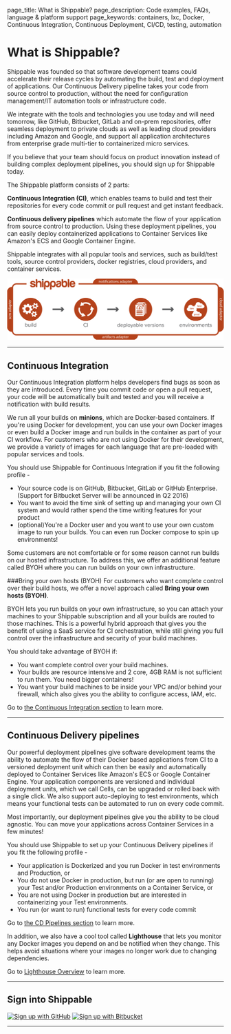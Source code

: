 page_title: What is Shippable?
page_description: Code examples, FAQs, language & platform support
page_keywords: containers, lxc, Docker, Continuous Integration, Continuous Deployment, CI/CD, testing, automation

# What is Shippable?

Shippable was founded so that software development teams could accelerate their release cycles by automating the build, test and deployment of applications. Our Continuous Delivery pipeline takes your code from source control to production, without the need for configuration management/IT automation tools or infrastructure code.

We integrate with the tools and technologies you use today and will need tomorrow, like GitHub, Bitbucket, GitLab and on-prem repositories, offer seamless deployment to private clouds as well as leading cloud providers including Amazon and Google, and support all application architectures from enterprise grade multi-tier to containerized micro services.

If you believe that your team should focus on product innovation instead of building complex deployment pipelines, you should sign up for Shippable today.

The Shippable platform consists of 2 parts:

**Continuous Integration (CI)**, which enables teams to build and test their repositories for every code commit or pull request and get instant feedback.

**Continuous delivery pipelines** which automate the flow of your application from source control to production. Using these deployment pipelines, you can easily deploy containerized applications to Container Services like Amazon's ECS and Google Container Engine.

Shippable integrates with all popular tools and services, such as build/test tools,  source control providers, docker registries, cloud providers, and container services.

<img src="./images/pipeline_basic_flow.png" alt="e2e pipeline" style="width:700px;"/>

---

## Continuous Integration
Our Continuous Integration platform helps developers find bugs as soon as they are introduced. Every time you commit code or open a pull request, your code will be automatically built and tested and you will receive a notification with build results.

We run all your builds on **minions**, which are Docker-based containers. If you're using Docker for development, you can use your own Docker images or even build a Docker image and run builds in the container as part of your CI workflow. For customers who are not using Docker for their development, we provide a variety of images for each language that are pre-loaded with popular services and tools.

You should use Shippable for Continuous Integration if you fit the following profile -

* Your source code is on GitHub, Bitbucket, GitLab or GitHub Enterprise. (Support for Bitbucket Server will be announced in Q2 2016)
* You want to avoid the time sink of setting up and managing your own CI system and would rather spend the time writing features for your product   
* (optional)You're a Docker user and you want to use your own custom image to run your builds. You can even run Docker compose to spin up environments!

Some customers are not comfortable or for some reason cannot run builds on our hosted infrastructure. To address this, we offer an additional feature called BYOH where you can run builds on your own infrastructure.

###Bring your own hosts (BYOH)
For customers who want complete control over their build hosts, we offer a novel approach called **Bring your own hosts (BYOH)**.

BYOH lets you run builds on your own infrastructure, so you can attach your machines to your Shippable subscription and all your builds are routed to those machines. This is a powerful hybrid approach that gives you the benefit of using a SaaS service for CI orchestration, while still giving you full control over the infrastructure and security of your build machines.

You should take advantage of BYOH if:  

* You want complete control over your build machines.
* Your builds are resource intensive and 2 core, 4GB RAM is not sufficient to run them. You need bigger containers!
* You want your build machines to be inside your VPC and/or behind your firewall, which also gives you the ability to configure access, IAM, etc.


Go to [the Continuous Integration section](ci_overview.md) to learn more.

---

## Continuous Delivery pipelines

Our powerful deployment pipelines give software development teams the ability to automate the flow of their Docker based applications from CI to a versioned deployment unit which can then be easily and automatically deployed to Container Services like Amazon's ECS or Google Container Engine. Your application components are versioned and individual deployment units, which we call Cells, can be upgraded or rolled back with a single click. We also support auto-deploying to test environments, which means your functional tests can be automated to run on every code commit.

Most importantly, our deployment pipelines give you the ability to be cloud agnostic. You can move your applications across Container Services in a few minutes!

You should use Shippable to set up your Continuous Delivery pipelines if you fit the following profile -

* Your application is Dockerized and you run Docker in test environments and Production, or
* You do not use Docker in production, but run (or are open to running) your Test and/or Production environments on a Container Service, or
* You are not using Docker in production but are interested in containerizing your Test environments.  
* You run (or want to run) functional tests for every code commit

Go to [the CD Pipelines section](pipelines_overview.md) to learn more.

In addition, we also have a cool tool called **Lighthouse** that lets you monitor any Docker images you depend on and be notified when they change. This helps avoid situations where your images no longer work due to changing dependencies.

Go to [Lighthouse Overview](lighthouse.md) to learn more.

---

## Sign into Shippable

<div class="signup-buttons">
  <!--HubSpot Call-to-Action Code -->
  <span class="hs-cta-wrapper" id="hs-cta-wrapper-0d3e8e0f-553f-41a4-8fed-52e1b3911b2d">
      <span class="hs-cta-node hs-cta-0d3e8e0f-553f-41a4-8fed-52e1b3911b2d" id="hs-cta-0d3e8e0f-553f-41a4-8fed-52e1b3911b2d">
          <!--[if lte IE 8]><div id="hs-cta-ie-element"></div><![endif]-->
          <a href="http://cta-redirect.hubspot.com/cta/redirect/362403/0d3e8e0f-553f-41a4-8fed-52e1b3911b2d"  target="_blank" ><img class="hs-cta-img" id="hs-cta-img-0d3e8e0f-553f-41a4-8fed-52e1b3911b2d" style="border-width:0px;" src="https://no-cache.hubspot.com/cta/default/362403/0d3e8e0f-553f-41a4-8fed-52e1b3911b2d.png"  alt="Sign up with GitHub"/></a>
      </span>
      <script charset="utf-8" src="https://js.hscta.net/cta/current.js"></script>
      <script type="text/javascript">
          hbspt.cta.load(362403, '0d3e8e0f-553f-41a4-8fed-52e1b3911b2d', {});
      </script>
  </span>
  <!-- end HubSpot Call-to-Action Code -->
  <!--HubSpot Call-to-Action Code -->
  <span class="hs-cta-wrapper" id="hs-cta-wrapper-82d2d172-48ab-4398-810c-5ca822da088a">
      <span class="hs-cta-node hs-cta-82d2d172-48ab-4398-810c-5ca822da088a" id="hs-cta-82d2d172-48ab-4398-810c-5ca822da088a">
          <!--[if lte IE 8]><div id="hs-cta-ie-element"></div><![endif]-->
          <a href="http://cta-redirect.hubspot.com/cta/redirect/362403/82d2d172-48ab-4398-810c-5ca822da088a"  target="_blank" ><img class="hs-cta-img" id="hs-cta-img-82d2d172-48ab-4398-810c-5ca822da088a" style="border-width:0px;" src="https://no-cache.hubspot.com/cta/default/362403/82d2d172-48ab-4398-810c-5ca822da088a.png"  alt="Sign up with Bitbucket"/></a>
      </span>
      <script charset="utf-8" src="https://js.hscta.net/cta/current.js"></script>
      <script type="text/javascript">
          hbspt.cta.load(362403, '82d2d172-48ab-4398-810c-5ca822da088a', {});
      </script>
  </span>
  <!-- end HubSpot Call-to-Action Code -->
</div>

---
